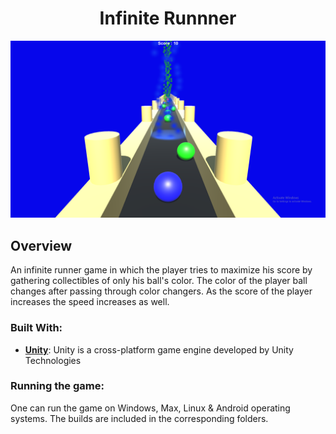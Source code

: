 <h1 align=center> Infinite Runnner </h1>
<div align="center">
	<img src="pic.png" alt="Infinite Runner Pic">
</div>

## Overview
An infinite runner game in which the player tries to maximize his score by gathering collectibles of only his ball's color. The color of the player ball changes after passing through color changers. As the score of the player increases the speed increases as well.

### Built With:
- [**Unity**](https://unity3d.com/): Unity is a cross-platform game engine developed by Unity Technologies

### Running the game:
One can run the game on Windows, Max, Linux & Android operating systems. The builds are included in the corresponding folders.
